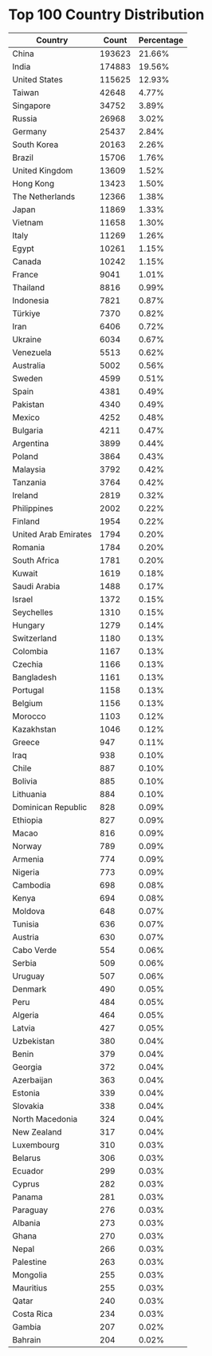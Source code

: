 # Top 100 Country Distribution
| Country | Count | Percentage |
|----|----|----|
| China | 193623 | 21.66% |
| India | 174883 | 19.56% |
| United States | 115625 | 12.93% |
| Taiwan | 42648 | 4.77% |
| Singapore | 34752 | 3.89% |
| Russia | 26968 | 3.02% |
| Germany | 25437 | 2.84% |
| South Korea | 20163 | 2.26% |
| Brazil | 15706 | 1.76% |
| United Kingdom | 13609 | 1.52% |
| Hong Kong | 13423 | 1.50% |
| The Netherlands | 12366 | 1.38% |
| Japan | 11869 | 1.33% |
| Vietnam | 11658 | 1.30% |
| Italy | 11269 | 1.26% |
| Egypt | 10261 | 1.15% |
| Canada | 10242 | 1.15% |
| France | 9041 | 1.01% |
| Thailand | 8816 | 0.99% |
| Indonesia | 7821 | 0.87% |
| Türkiye | 7370 | 0.82% |
| Iran | 6406 | 0.72% |
| Ukraine | 6034 | 0.67% |
| Venezuela | 5513 | 0.62% |
| Australia | 5002 | 0.56% |
| Sweden | 4599 | 0.51% |
| Spain | 4381 | 0.49% |
| Pakistan | 4340 | 0.49% |
| Mexico | 4252 | 0.48% |
| Bulgaria | 4211 | 0.47% |
| Argentina | 3899 | 0.44% |
| Poland | 3864 | 0.43% |
| Malaysia | 3792 | 0.42% |
| Tanzania | 3764 | 0.42% |
| Ireland | 2819 | 0.32% |
| Philippines | 2002 | 0.22% |
| Finland | 1954 | 0.22% |
| United Arab Emirates | 1794 | 0.20% |
| Romania | 1784 | 0.20% |
| South Africa | 1781 | 0.20% |
| Kuwait | 1619 | 0.18% |
| Saudi Arabia | 1488 | 0.17% |
| Israel | 1372 | 0.15% |
| Seychelles | 1310 | 0.15% |
| Hungary | 1279 | 0.14% |
| Switzerland | 1180 | 0.13% |
| Colombia | 1167 | 0.13% |
| Czechia | 1166 | 0.13% |
| Bangladesh | 1161 | 0.13% |
| Portugal | 1158 | 0.13% |
| Belgium | 1156 | 0.13% |
| Morocco | 1103 | 0.12% |
| Kazakhstan | 1046 | 0.12% |
| Greece | 947 | 0.11% |
| Iraq | 938 | 0.10% |
| Chile | 887 | 0.10% |
| Bolivia | 885 | 0.10% |
| Lithuania | 884 | 0.10% |
| Dominican Republic | 828 | 0.09% |
| Ethiopia | 827 | 0.09% |
| Macao | 816 | 0.09% |
| Norway | 789 | 0.09% |
| Armenia | 774 | 0.09% |
| Nigeria | 773 | 0.09% |
| Cambodia | 698 | 0.08% |
| Kenya | 694 | 0.08% |
| Moldova | 648 | 0.07% |
| Tunisia | 636 | 0.07% |
| Austria | 630 | 0.07% |
| Cabo Verde | 554 | 0.06% |
| Serbia | 509 | 0.06% |
| Uruguay | 507 | 0.06% |
| Denmark | 490 | 0.05% |
| Peru | 484 | 0.05% |
| Algeria | 464 | 0.05% |
| Latvia | 427 | 0.05% |
| Uzbekistan | 380 | 0.04% |
| Benin | 379 | 0.04% |
| Georgia | 372 | 0.04% |
| Azerbaijan | 363 | 0.04% |
| Estonia | 339 | 0.04% |
| Slovakia | 338 | 0.04% |
| North Macedonia | 324 | 0.04% |
| New Zealand | 317 | 0.04% |
| Luxembourg | 310 | 0.03% |
| Belarus | 306 | 0.03% |
| Ecuador | 299 | 0.03% |
| Cyprus | 282 | 0.03% |
| Panama | 281 | 0.03% |
| Paraguay | 276 | 0.03% |
| Albania | 273 | 0.03% |
| Ghana | 270 | 0.03% |
| Nepal | 266 | 0.03% |
| Palestine | 263 | 0.03% |
| Mongolia | 255 | 0.03% |
| Mauritius | 255 | 0.03% |
| Qatar | 240 | 0.03% |
| Costa Rica | 234 | 0.03% |
| Gambia | 207 | 0.02% |
| Bahrain | 204 | 0.02% |
